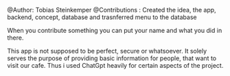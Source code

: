 @Author: Tobias Steinkemper
@Contributions : Created the idea, the app, backend, concept, database and trasnferred menu to the database

When you contribute something you can put your name and what you did in there.

This app is not supposed to be perfect, secure or whatsoever. It solely serves the purpose of providing basic information for people, that want to visit our cafe. 
Thus i used ChatGpt heavily for certain aspects of the project.
